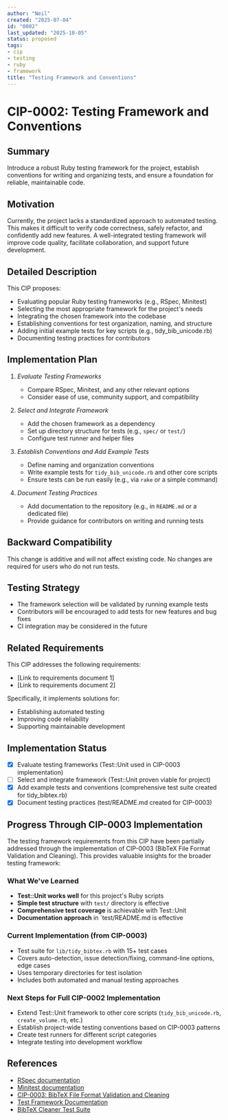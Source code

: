 ```yaml
---
author: "Neil"
created: "2025-07-04"
id: "0002"
last_updated: "2025-10-05"
status: proposed
tags:
- cip
- testing
- ruby
- framework
title: "Testing Framework and Conventions"
---
```


# CIP-0002: Testing Framework and Conventions

## Summary
Introduce a robust Ruby testing framework for the project, establish conventions for writing and organizing tests, and ensure a foundation for reliable, maintainable code.

## Motivation
Currently, the project lacks a standardized approach to automated testing. This makes it difficult to verify code correctness, safely refactor, and confidently add new features. A well-integrated testing framework will improve code quality, facilitate collaboration, and support future development.

## Detailed Description
This CIP proposes:
- Evaluating popular Ruby testing frameworks (e.g., RSpec, Minitest)
- Selecting the most appropriate framework for the project's needs
- Integrating the chosen framework into the codebase
- Establishing conventions for test organization, naming, and structure
- Adding initial example tests for key scripts (e.g., tidy_bib_unicode.rb)
- Documenting testing practices for contributors

## Implementation Plan
1. *Evaluate Testing Frameworks*
   - Compare RSpec, Minitest, and any other relevant options
   - Consider ease of use, community support, and compatibility

2. *Select and Integrate Framework*
   - Add the chosen framework as a dependency
   - Set up directory structure for tests (e.g., `spec/` or `test/`)
   - Configure test runner and helper files

3. *Establish Conventions and Add Example Tests*
   - Define naming and organization conventions
   - Write example tests for `tidy_bib_unicode.rb` and other core scripts
   - Ensure tests can be run easily (e.g., via `rake` or a simple command)

4. *Document Testing Practices*
   - Add documentation to the repository (e.g., in `README.md` or a dedicated file)
   - Provide guidance for contributors on writing and running tests

## Backward Compatibility
This change is additive and will not affect existing code. No changes are required for users who do not run tests.

## Testing Strategy
- The framework selection will be validated by running example tests
- Contributors will be encouraged to add tests for new features and bug fixes
- CI integration may be considered in the future

## Related Requirements
This CIP addresses the following requirements:
- [Link to requirements document 1]
- [Link to requirements document 2]

Specifically, it implements solutions for:
- Establishing automated testing
- Improving code reliability
- Supporting maintainable development

## Implementation Status
- [x] Evaluate testing frameworks (Test::Unit used in CIP-0003 implementation)
- [ ] Select and integrate framework (Test::Unit proven viable for project)
- [x] Add example tests and conventions (comprehensive test suite created for tidy_bibtex.rb)
- [x] Document testing practices (test/README.md created for CIP-0003)

## Progress Through CIP-0003 Implementation

The testing framework requirements from this CIP have been partially addressed through the implementation of CIP-0003 (BibTeX File Format Validation and Cleaning). This provides valuable insights for the broader testing framework:

### What We've Learned
- **Test::Unit works well** for this project's Ruby scripts
- **Simple test structure** with `test/` directory is effective
- **Comprehensive test coverage** is achievable with Test::Unit
- **Documentation approach** in `test/README.md is effective

### Current Implementation (from CIP-0003)
- Test suite for `lib/tidy_bibtex.rb` with 15+ test cases
- Covers auto-detection, issue detection/fixing, command-line options, edge cases
- Uses temporary directories for test isolation
- Includes both automated and manual testing approaches

### Next Steps for Full CIP-0002 Implementation
- Extend Test::Unit framework to other core scripts (`tidy_bib_unicode.rb`, `create_volume.rb`, etc.)
- Establish project-wide testing conventions based on CIP-0003 patterns
- Create test runners for different script categories
- Integrate testing into development workflow

## References
- [RSpec documentation](https://rspec.info/)
- [Minitest documentation](https://github.com/seattlerb/minitest)
- [CIP-0003: BibTeX File Format Validation and Cleaning](cip0003.md)
- [Test Framework Documentation](../test/README.md)
- [BibTeX Cleaner Test Suite](../test/test_bibtex_cleaner.rb) 